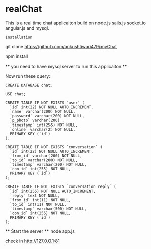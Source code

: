 # realChat

This is a real time chat applicaiton build on node.js sails.js socket.io angular.js and mysql.

`Installation`

git clone https://github.com/ankushtiwari479/myChat

npm install 


** you need to have mysql server to run this applicaiton.**

Now run these query:

```
CREATE DATABASE chat;

USE chat;

CREATE TABLE IF NOT EXISTS `user` (
  `id` int(22) NOT NULL AUTO_INCREMENT,
  `name` varchar(200) NOT NULL,
  `password` varchar(200) NOT NULL,
  `p_photo` varchar(200) ,
  `timestamp` int(255) NOT NULL,
  `online` varchar(2) NOT NULL,
  PRIMARY KEY (`id`)
);

CREATE TABLE IF NOT EXISTS `conversation` (
  `id` int(22) NOT NULL AUTO_INCREMENT,
  `from_id` varchar(200) NOT NULL,
  `to_id` varchar(200) NOT NULL,
  `timestamp` varchar(200) NOT NULL,
  `con_id` int(255) NOT NULL,
  PRIMARY KEY (`id`)
);

CREATE TABLE IF NOT EXISTS `conversation_reply` (
  `id` int(255) NOT NULL AUTO_INCREMENT,
  `reply` text NOT NULL,
  `from_id` int(11) NOT NULL,
  `to_id` int(11) NOT NULL,
  `timestamp` varchar(500) NOT NULL,
  `con_id` int(255) NOT NULL,
  PRIMARY KEY (`id`)
);

```

** Start the server **
node app.js

check in http://127.0.0.1:81
